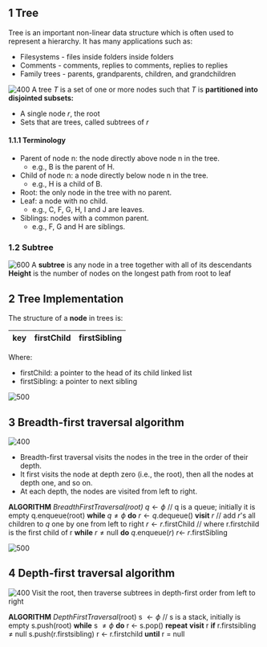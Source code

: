 ## 1 Tree
Tree is an important non-linear data structure which is often used to represent a hierarchy.
It has many applications such as:
- Filesystems - files inside folders inside folders
- Comments - comments, replies to comments, replies to replies
- Family trees - parents, grandparents, children, and grandchildren

![400](Pasted%20image%2020240416002956.png)
A tree $T$ is a set of one or more nodes such that $T$ is **partitioned into disjointed subsets:**
- A single node $r$, the root
- Sets that are trees, called subtrees of $r$

#### 1.1.1 Terminology
- Parent of node n: the node directly above node n in the tree.
	- e.g., B is the parent of H.
- Child of node n: a node directly below node n in the tree.
	-  e.g., H is a child of B.
- Root: the only node in the tree with no parent.
- Leaf: a node with no child.
	-  e.g., C, F, G, H, I and J are leaves.
- Siblings: nodes with a common parent.
	- e.g., F, G and H are siblings.

### 1.2 Subtree
![600](Pasted%20image%2020240416003449.png)
A **subtree** is any node in a tree together with all of its descendants
**Height** is the number of nodes on the longest path from root to leaf

## 2 Tree Implementation
The structure of a **node** in trees is:

| key | firstChild | firstSibling |
| --- | ---------- | ------------ |
Where:
- firstChild: a pointer to the head of its child linked list
- firstSibling: a pointer to next sibling

![500](Pasted%20image%2020240416004125.png)

## 3 Breadth-first traversal algorithm
![400](Pasted%20image%2020240416004326.png)
- Breadth-first traversal visits the nodes in the tree in the order of their depth.
- It first visits the node at depth zero (i.e., the root), then all the nodes at depth one, and so on.
- At each depth, the nodes are visited from left to right.

**ALGORITHM** *BreadthFirstTraversal(root)*
	$q \leftarrow \phi$  // q is a queue; initially it is empty
	$\text{q.enqueue(root)}$
	**while** $q \neq \phi$ **do**
		$r \leftarrow q$.dequeue()
		**visit**	$r$
		// add $r$'s all children to $q$ one by one from left to right
		$r \leftarrow r.$firstChild // where r.firstchild is the first child of r
		**while** $r \neq \text{null}$ **do**
			$q$.enqueue($r$)
			$r \leftarrow$ $r$.firstSibling

![500](Pasted%20image%2020240416134900.png)


## 4 Depth-first traversal algorithm
![400](Pasted%20image%2020240416135035.png)
Visit the root, then traverse subtrees in depth-first order from left to right

**ALGORITHM** *DepthFirstTraversal*(root)
	s $\leftarrow \phi$ // s is a stack, initially is empty
	s.push(root)
	**while** s $\neq \phi$ **do**
		r $\leftarrow$ s.pop()
		**repeat** 
			**visit** r
			**if** r.firstsibling $\neq$ null s.push(r.firstsibling)
			r $\leftarrow$ r.firstchild
		**until** r = null
	